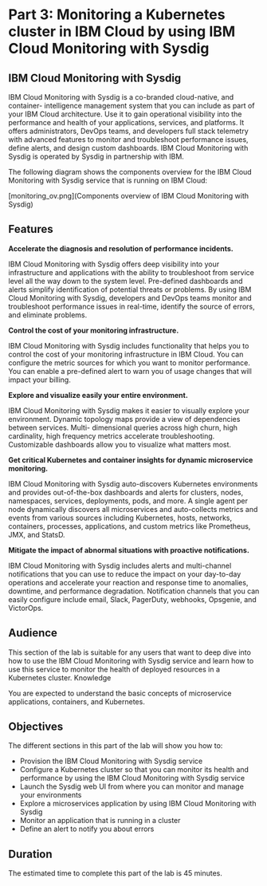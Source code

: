 # Part 3: Monitoring a Kubernetes cluster in IBM Cloud by using IBM Cloud Monitoring with Sysdig

## IBM Cloud Monitoring with Sysdig

IBM Cloud Monitoring with Sysdig is a co-branded cloud-native, and container- intelligence management system that you can include as part of your IBM Cloud architecture. Use it to gain operational visibility into the performance and health of your applications, services, and platforms. It offers administrators, DevOps teams, and developers full stack telemetry with advanced features to monitor and troubleshoot performance issues, define alerts, and design custom dashboards. IBM Cloud Monitoring with Sysdig is operated by Sysdig in partnership with IBM.

The following diagram shows the components overview for the IBM Cloud Monitoring with Sysdig service that is running on IBM Cloud:

[monitoring_ov.png](Components overview of IBM Cloud Monitoring with Sysdig)

## Features

**Accelerate the diagnosis and resolution of performance incidents.**

IBM Cloud Monitoring with Sysdig offers deep visibility into your infrastructure and applications with the ability to troubleshoot from service level all the way down to the system level. Pre-defined dashboards and alerts simplify identification of potential threats or problems. By using IBM Cloud Monitoring with Sysdig, developers and DevOps teams monitor and troubleshoot performance issues in real-time, identify the source of errors, and eliminate problems.

**Control the cost of your monitoring infrastructure.**

IBM Cloud Monitoring with Sysdig includes functionality that helps you to control the cost of your monitoring infrastructure in IBM Cloud. You can configure the metric sources for which you want to monitor performance. You can enable a pre-defined alert to warn you of usage changes that will impact your billing.

**Explore and visualize easily your entire environment.**

IBM Cloud Monitoring with Sysdig makes it easier to visually explore your environment. Dynamic topology maps provide a view of dependencies between services. Multi- dimensional queries across high churn, high cardinality, high frequency metrics accelerate troubleshooting. Customizable dashboards allow you to visualize what matters most.

**Get critical Kubernetes and container insights for dynamic microservice monitoring.**

IBM Cloud Monitoring with Sysdig auto-discovers Kubernetes environments and provides out-of-the-box dashboards and alerts for clusters, nodes, namespaces, services, deployments, pods, and more. A single agent per node dynamically discovers all microservices and auto-collects metrics and events from various sources including Kubernetes, hosts, networks, containers, processes, applications, and custom metrics like Prometheus, JMX, and StatsD.

**Mitigate the impact of abnormal situations with proactive notifications.**

IBM Cloud Monitoring with Sysdig includes alerts and multi-channel notifications that you can use to reduce the impact on your day-to-day operations and accelerate your reaction and response time to anomalies, downtime, and performance degradation. Notification channels that you can easily configure
include email, Slack, PagerDuty, webhooks, Opsgenie, and VictorOps.

## Audience

This section of the lab is suitable for any users that want to deep dive into how to use the IBM Cloud Monitoring with Sysdig service and learn how to use this service to monitor the health of deployed resources in a Kubernetes cluster.
Knowledge

You are expected to understand the basic concepts of microservice applications, containers, and Kubernetes.

## Objectives

The different sections in this part of the lab will show you how to:

* Provision the IBM Cloud Monitoring with Sysdig service
* Configure a Kubernetes cluster so that you can monitor its health and performance by using the IBM Cloud Monitoring with Sysdig service
* Launch the Sysdig web UI from where you can monitor and manage your environments
* Explore a microservices application by using IBM Cloud Monitoring with Sysdig
* Monitor an application that is running in a cluster
* Define an alert to notify you about errors

## Duration

The estimated time to complete this part of the lab is 45 minutes.
